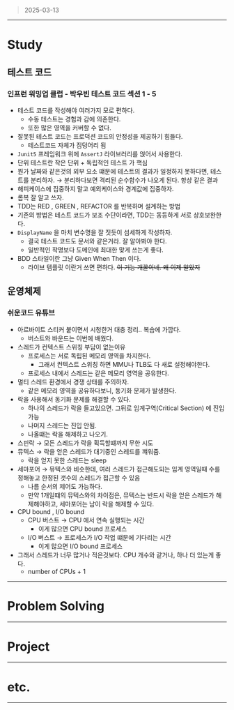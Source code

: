 > 2025-03-13
> 

---

# Study

## 테스트 코드

### 인프런 워밍업 클럽 - 박우빈 테스트 코드 섹션 1 - 5

- 테스트 코드를 작성해야 여러가지 모로 편하다.
    - 수동 테스트는 경험과 감에 의존한다.
    - 또한 많은 영역을 커버할 수 없다.
- 잘못된 테스트 코드는 프로덕션 코드의 안정성을 제공하기 힘들다.
    - 테스트코드 자체가 짐덩어리 됨
- `Junit5` 프레임워크 위에 `AssertJ` 라이브러리를 얹어서 사용한다.
- 단위 테스트란 작은 단위 + 독립적인 테스트 가 핵심
- 뭔가 날짜와 같은것의 외부 요소 떄문에 테스트의 결과가 일정하지 못하다면, 테스트를 분리하자. → 분리하다보면 격리된 순수함수가 나오게 된다. 항상 같은 결과
- 해피케이스에 집중하지 말고 예외케이스와 경계값에 집중하자.
- 롬복 잘 알고 쓰자.
- TDD는 RED , GREEN , REFACTOR 를  반복하며 설계하는 방법
- 기존의 방법은 테스트 코드가 보조 수단이라면, TDD는 동등하게 서로 상호보완한다.
- `DisplayName` 을 마치 변수명을 잘 짓듯이 섬세하게 작성하자.
    - 결국 테스트 코드도 문서와 같은거라. 잘 알아봐야 한다.
    - 일반적인 작명보다 도메인에 최대한 맞게 쓰는게 좋다.
- BDD 스타일이란 그냥 Given When Then 이다.
    - 라이브 템플릿 이란거 쓰면 편하다. ~~이 기능 개꿀이네. 왜 이제 알았지~~

## 운영체제

### 쉬운코드 유튜브

- 아르바이트 스티커 붙이면서 시청한거 대충 정리.. 복습에 가깝다.
    - 버스트와 바운드는 이번에 배웠다.
- 스레드가 컨텍스트 스위칭 부담이 없는이유
    - 프로세스는 서로 독립된 메모리 영역을 차지한다.
        - 그래서 컨텍스트 스위칭 하면 MMU나 TLB도 다 새로 설정해야한다.
    - 프로세스 내에서 스레드는 같은 메모리 영역을 공유한다.
- 멀티 스레드 환경에서 경쟁 상태를 주의하자.
    - 같은 메모리 영역을 공유하다보니, 동기화 문제가 발생한다.
- 락을 사용해서 동기화 문제를 해결할 수 있다.
    - 하나의 스레드가 락을 들고있으면. 그뒤로 임계구역(Critical Section) 에 진입 가능
    - 나머지 스레드는 진입 안됨.
    - 나올떄는 락을 해제하고 나오기.
- 스핀락 → 모든 스레드가 락을 획득할떄까지 무한 시도
- 뮤텍스 → 락을 얻은 스레드가 대기중인 스레드를 꺠워줌.
    - 락을 얻지 못한 스레드는 sleep
- 세마포어 → 뮤텍스와 비슷한데, 여러 스레드가 접근해도되는 임계 영역일때 수를 정해놓고 한정된 갯수의 스레드가 접근할 수 있음
    - 나름 순서의 제어도 가능하다.
    - 만약 1개일떄의 뮤텍스와의 차이점은, 뮤텍스는 반드시 락을 얻은 스레드가 해제해야하고, 세마포어는 남이 락을 해제할 수 있다.
- CPU bound , I/O bound
    - CPU 버스트 → CPU 에서 연속 실행되는 시간
        - 이게 많으면 CPU bound 프로세스
    - I/O 버스트 → 프로세스가 I/O 작업 떄문에 기다리는 시간
        - 이게 많으면 I/O bound 프로세스
- 그래서 스레드가 너무 많거나 적은것보다. CPU 개수와 같거나, 하나 더 있는게 좋다.
    - number of CPUs + 1

---

# Problem Solving

---

# Project

---

# etc.

---

